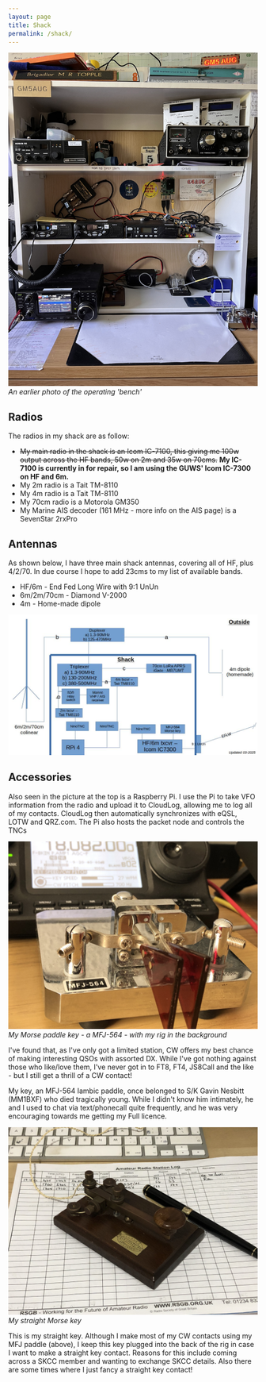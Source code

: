 ```yaml
---
layout: page
title: Shack
permalink: /shack/
---
```

<script>
function redirectToPage() {
  const currentDate = new Date();
    const dayOfWeek = currentDate.getDay(); // 0 = Sunday, 1 = Monday, ..., 6 = Saturday

      if (dayOfWeek === 0) {
          // Redirect to the desired page on Sundays
              window.location.replace('/sabbath'); // Replace '/path/to/sunday-page' with the actual URL of your Sunday page
                }
                }

                // Call the function when the page loads
                window.onload = redirectToPage;
                </script>
![The Bench](images/shackbench.jpg)
*An earlier photo of the operating 'bench'*

## Radios
The radios in my shack are as follow:

* ~~My main radio in the shack is an Icom IC-7100, this giving me 100w output across the HF bands, 50w on 2m and 35w on 70cms.~~ **My IC-7100 is currently in for repair, so I am using the GUWS' Icom IC-7300 on HF and 6m.** 
* My 2m radio is a Tait TM-8110
* My 4m radio is a Tait TM-8110
* My 70cm radio is a Motorola GM350
* My Marine AIS decoder (161 MHz - more info on the AIS page) is a SevenStar 2rxPro

## Antennas
As shown below, I have three main shack antennas, covering all of HF, plus 4/2/70. In due course I hope to add 23cms to my list of available bands.

* HF/6m - End Fed Long Wire with 9:1 UnUn
* 6m/2m/70cm - Diamond V-2000
* 4m - Home-made dipole

![Antennas](images/ShackDiagram.jpg)

## Accessories

Also seen in the picture at the top is a Raspberry Pi. I use the Pi to take VFO information from the radio and upload it to CloudLog, allowing me to log all of my contacts. CloudLog then automatically synchronizes with eQSL, LOTW and QRZ.com. The Pi also hosts the packet node and controls the TNCs

![Key and Rig](images/IMG_0521.jpg)
*My Morse paddle key - a MFJ-564 - with my rig in the background*

I've found that, as I've only got a limited station, CW offers my best chance of making interesting QSOs with assorted DX. While I've got nothing against those who like/love them, I've never got in to FT8, FT4, JS8Call and the like - but I still get a thrill of a CW contact!

My key, an MFJ-564 Iambic paddle, once belonged to S/K Gavin Nesbitt (MM1BXF) who died tragically young. While I didn't know him intimately, he and I used to chat via text/phonecall quite frequently, and he was very encouraging towards me getting my Full licence.

![Straight Key](images/f2da6-key.jpg)
*My straight Morse key*

This is my straight key. Although I make most of my CW contacts using my MFJ paddle (above), I keep this key plugged into the back of the rig in case I want to make a straight key contact. Reasons for this include coming across a SKCC member and wanting to exchange SKCC details. Also there are some times where I just fancy a straight key contact!
